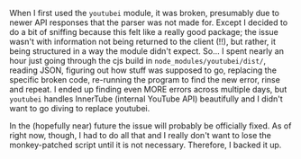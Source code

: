 When I first used the `youtubei` module, it was broken, presumably due to newer API responses that the parser was not made for. Except I decided to do a bit of sniffing because this felt like a really good package; the issue wasn't with information not being returned to the client (!!), but rather, it being structured in a way the module didn't expect. So... I spent nearly an hour just going through the cjs build in `node_modules/youtubei/dist/`, reading JSON, figuring out how stuff was supposed to go, replacing the specific broken code, re-running the program to find the new error, rinse and repeat. I ended up finding even MORE errors across multiple days, but `youtubei` handles InnerTube (internal YouTube API) beautifully and I didn't want to go diving to replace youtubei.

In the (hopefully near) future the issue will probably be officially fixed. As of right now, though, I had to do all that and I really don't want to lose the monkey-patched script until it is not necessary. Therefore, I backed it up.